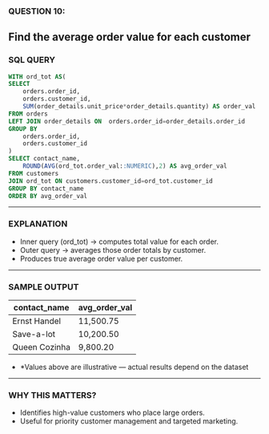 ### QUESTION 10:
Find the average order value for each customer
---
### SQL QUERY
```sql
WITH ord_tot AS(
SELECT 
    orders.order_id,
    orders.customer_id,
    SUM(order_details.unit_price*order_details.quantity) AS order_val
FROM orders
LEFT JOIN order_details ON  orders.order_id=order_details.order_id
GROUP BY 
    orders.order_id,
    orders.customer_id
)
SELECT contact_name,
    ROUND(AVG(ord_tot.order_val::NUMERIC),2) AS avg_order_val
FROM customers
JOIN ord_tot ON customers.customer_id=ord_tot.customer_id
GROUP BY contact_name
ORDER BY avg_order_val
```
---

### EXPLANATION
- Inner query (ord_tot) → computes total value for each order.
- Outer query → averages those order totals by customer.
- Produces true average order value per customer.
---

### SAMPLE OUTPUT
| contact_name  | avg_order_val |
| ------------- | ------------- |
| Ernst Handel  | 11,500.75     |
| Save-a-lot    | 10,200.50     |
| Queen Cozinha | 9,800.20      |

- *Values above are illustrative — actual results depend on the dataset
---
### WHY THIS MATTERS?
- Identifies high-value customers who place large orders.
- Useful for priority customer management and targeted marketing.